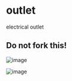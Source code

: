# outlet
electrical outlet

## Do not fork this!

![image](https://user-images.githubusercontent.com/46470547/149664483-a6a6724e-1ff5-4951-8d8e-f2068a864556.png)


![image](https://user-images.githubusercontent.com/46470547/149664472-37bcfd75-6287-4ead-9273-7c6e89b19782.png)
